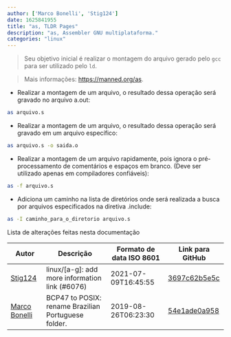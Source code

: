 ```yaml
---
author: ['Marco Bonelli', 'Stig124']
date: 1625841955
title: "as, TLDR Pages"
description: "as, Assembler GNU multiplataforma."
categories: "linux"
---
```

> Seu objetivo inicial é realizar o montagem do arquivo gerado pelo `gcc` para ser utilizado pelo `ld`.

> Mais informações: <https://manned.org/as>.

- Realizar a montagem de um arquivo, o resultado dessa operação será gravado no arquivo a.out:

```bash
as arquivo.s
```

- Realizar a montagem de um arquivo, o resultado dessa operação será gravado em um arquivo específico:

```bash
as arquivo.s -o saida.o
```

- Realizar a montagem de um arquivo rapidamente, pois ignora o pré-processamento de comentários e espaços em branco. (Deve ser utilizado apenas em compiladores confiáveis):

```bash
as -f arquivo.s
```

- Adiciona um caminho na lista de diretórios onde será realizada a busca por arquivos especificados na diretiva .include:

```bash
as -I caminho_para_o_diretorio arquivo.s
```
Lista de alterações feitas nesta documentação


Autor | Descrição | Formato de data ISO 8601 | Link para GitHub
------|-----|-----|-----
[Stig124](mailto:stigpro@outlook.fr) | linux/[a-g]: add more information link (#6076) | 2021-07-09T16:45:55 | [3697c62b5e5c](https://github.com/tldr-pages/tldr/commit/3697c62b5e5cd9bae7a99c591cb81d1ddcfbf792)
[Marco Bonelli](mailto:marco@mebeim.net) | BCP47 to POSIX: rename Brazilian Portuguese folder. | 2019-08-26T06:23:30 | [54e1ade0a958](https://github.com/tldr-pages/tldr/commit/54e1ade0a958f3a08d9ed60f32b66188d0ecfb63)

